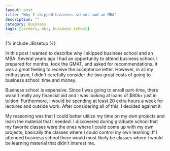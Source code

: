 ```yaml
---
layout: post
title: "Why I skipped business school and an MBA"
description: ""
category: business
tags: [careers, mba, business school]
---
```

{% include JB/setup %}

In this post I wanted to describe why I skipped business school and an MBA.
Several years ago I had an opportunity to attend business school.
I prepared for months, took the GMAT, and asked for recommendations.
It was a great feeling to receive the acceptance letter. However, in all my
enthusiasm, I didn't carefully consider the two great costs of going to
business school: time and money.

Business school is expensive. Since I was going to enroll part-time, there
wasn't really any financial aid and I was looking at loans of $80k+ just
in tuition. Furthermore, I would be spending at least 20 extra hours a week
for lectures and outside work. After considering all of this, I decided
against it.

My reasoning was that I could better utilize my time on my own projects and
learn the material that I needed. I discovered during graduate school
that my favorite classes were the ones where I could come up with my own
projects; basically the classes where I could control my own learning. 
If I attended business school there would most likely be classes where I would
be learning material that didn't interest me.